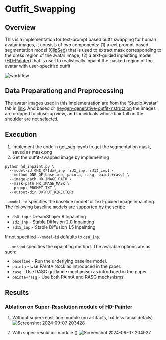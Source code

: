 # Outfit_Swapping

## Overview
This is a implementation for text-prompt based outfit swapping for human avatar images, it consists of two components: (1) a text prompt-based segmentation model ([ClipSeg](https://github.com/timojl/clipseg)) that is used to extract mask corresponding to the dress region of the avatar image; (2) a text-guided inpainting model ([HD-Painter](https://github.com/Picsart-AI-Research/HD-Painter)) that is used to realistically inpaint the masked region of the avatar with user-specified outfit 

![workflow](https://github.com/user-attachments/assets/db2f26dd-ef61-4289-a2c8-bc83c64903cf)

## Data Preparationg and Preprocessing
The avatar images used in this implementation are from the 'Studio Avatar' tab in [link](https://app.heygen.com/avatars). And based on [heygen-generative-outfit-instruction](https://help.heygen.com/en/articles/8181925-heygen-generative-outfit-instructions) the images are cropped to close-up view, and individuals whose hair fall on the shoulder are not selected.

## Execution
1. Implement the code in get_seg.ipynb to get the segmentation mask, saved as mask.png
2. Get the outfit-swapped image by implementing

```
python hd_inpaint.py \
  --model-id ONE_OF[ds8_inp, sd2_inp, sd15_inp] \
  --method ONE_OF[baseline, painta, rasg, painta+rasg] \
  --image-path HR_IMAGE_PATH \
  --mask-path HR_IMAGE_MASK \
  --prompt PROMPT_TXT \
  --output-dir OUTPUT_DIRECTORY
```
`--model-id` specifies the baseline model for text-guided image inpainting. The following baseline models are supported by the script:
- `ds8_inp` - DreamShaper 8 Inpainting
- `sd2_inp` - Stable Diffusion 2.0 Inpainting
- `sd15_inp` - Stable Diffusion 1.5 Inpainting

If not specified `--model-id` defaults to `ds8_inp`.

` --method` specifies the inpainting method. The available options are as such:
- `baseline` - Run the underlying baseline model.
- `painta` - Use PAIntA block as introduced in the paper.
- `rasg` - Use RASG guidance mechanism as introduced in the paper.
- `painta+rasg` - Use both PAIntA and RASG mechanisms.

## Results
### Ablation on Super-Resolution module of HD-Painter
1. Without super-reoslution module (no artifacts, but less facial details)
![Screenshot 2024-09-07 203428](https://github.com/user-attachments/assets/d40f4efd-7fb2-4f0a-a8a9-b7a4a71fc4d0)

2. With super-resolution module ()
![Screenshot 2024-09-07 204927](https://github.com/user-attachments/assets/c3be5782-f9d0-4867-9ea3-1bb78f814589)

